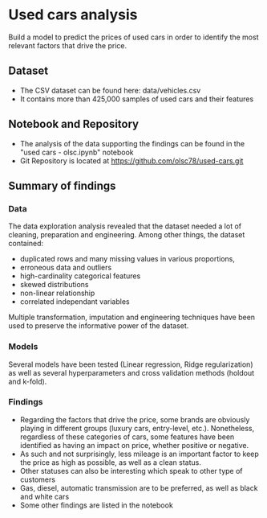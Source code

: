 # Used cars analysis
Build a model to predict the prices of used cars in order to identify the most relevant factors that drive the price.

## Dataset
- The CSV dataset can be found here: data/vehicles.csv
- It contains more than 425,000 samples of used cars and their features

## Notebook and Repository
- The analysis of the data supporting the findings can be found in the "used cars - olsc.ipynb" notebook
- Git Repository is located at https://github.com/olsc78/used-cars.git

## Summary of findings

### Data
The data exploration analysis revealed that the dataset needed a lot of cleaning, preparation and engineering. Among other things, the dataset contained:
- duplicated rows and many missing values in various proportions, 
- erroneous data and outliers
- high-cardinality categorical features
- skewed distributions
- non-linear relationship
- correlated independant variables
  
Multiple transformation, imputation and engineering techniques have been used to preserve the informative power of the dataset.

### Models
Several models have been tested (Linear regression, Ridge regularization) as well as several hyperparameters and cross validation methods (holdout and k-fold).

### Findings
- Regarding the factors that drive the price, some brands are obviously playing in different groups (luxury cars, entry-level, etc.). Nonetheless, regardless of these categories of cars, some features have been identified as having an impact on price, whether positive or negative. 
- As such and not surprisingly, less mileage is an important factor to keep the price as high as possible, as well as a clean status.
- Other statuses can also be interesting which speak to other type of customers
- Gas, diesel, automatic transmission are to be preferred, as well as black and white cars
- Some other findings are listed in the notebook

